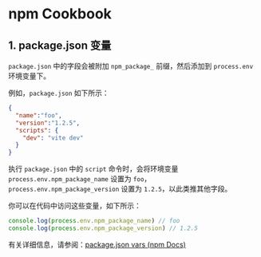 # npm Cookbook

## 1. package.json 变量

`package.json` 中的字段会被附加 `npm_package_` 前缀，然后添加到 `process.env` 环境变量下。

例如，`package.json` 如下所示：

```json
{
  "name":"foo",
  "version":"1.2.5",
  "scripts": {
    "dev": "vite dev"
  }
}
```

执行 `package.json` 中的 `script` 命令时，会将环境变量 `process.env.npm_package_name`  设置为 `foo`， `process.env.npm_package_version` 设置为 `1.2.5`，以此类推其他字段。

你可以在代码中访问这些变量，如下所示：

```javascript
console.log(process.env.npm_package_name) // foo
console.log(process.env.npm_package_version) // 1.2.5
```

有关详细信息，请参阅：[package.json vars (npm Docs)](https://docs.npmjs.com/cli/v9/using-npm/scripts#packagejson-vars)
